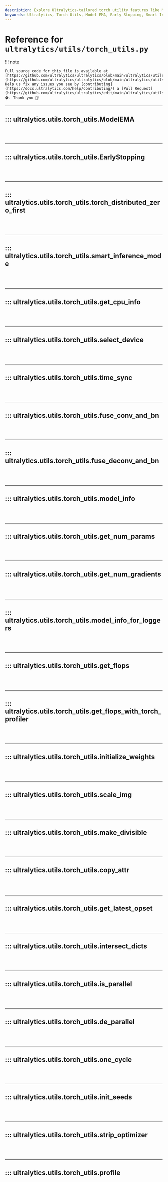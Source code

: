 ```yaml
---
description: Explore Ultralytics-tailored torch utility features like Model EMA, early stopping, smart inference, image scaling, get_flops, and many more.
keywords: Ultralytics, Torch Utils, Model EMA, Early Stopping, Smart Inference, Get CPU Info, Time Sync, Fuse Deconv and bn, Get num params, Get FLOPs, Scale img, Copy attr, Intersect dicts, De_parallel, Init seeds, Profile
---
```


# Reference for `ultralytics/utils/torch_utils.py`

!!! note

    Full source code for this file is available at [https://github.com/ultralytics/ultralytics/blob/main/ultralytics/utils/torch_utils.py](https://github.com/ultralytics/ultralytics/blob/main/ultralytics/utils/torch_utils.py). Help us fix any issues you see by [contributing](https://docs.ultralytics.com/help/contributing/) a [Pull Request](https://github.com/ultralytics/ultralytics/edit/main/ultralytics/utils/torch_utils.py) 🛠️. Thank you 🙏!

---
## ::: ultralytics.utils.torch_utils.ModelEMA
<br><br>

---
## ::: ultralytics.utils.torch_utils.EarlyStopping
<br><br>

---
## ::: ultralytics.utils.torch_utils.torch_distributed_zero_first
<br><br>

---
## ::: ultralytics.utils.torch_utils.smart_inference_mode
<br><br>

---
## ::: ultralytics.utils.torch_utils.get_cpu_info
<br><br>

---
## ::: ultralytics.utils.torch_utils.select_device
<br><br>

---
## ::: ultralytics.utils.torch_utils.time_sync
<br><br>

---
## ::: ultralytics.utils.torch_utils.fuse_conv_and_bn
<br><br>

---
## ::: ultralytics.utils.torch_utils.fuse_deconv_and_bn
<br><br>

---
## ::: ultralytics.utils.torch_utils.model_info
<br><br>

---
## ::: ultralytics.utils.torch_utils.get_num_params
<br><br>

---
## ::: ultralytics.utils.torch_utils.get_num_gradients
<br><br>

---
## ::: ultralytics.utils.torch_utils.model_info_for_loggers
<br><br>

---
## ::: ultralytics.utils.torch_utils.get_flops
<br><br>

---
## ::: ultralytics.utils.torch_utils.get_flops_with_torch_profiler
<br><br>

---
## ::: ultralytics.utils.torch_utils.initialize_weights
<br><br>

---
## ::: ultralytics.utils.torch_utils.scale_img
<br><br>

---
## ::: ultralytics.utils.torch_utils.make_divisible
<br><br>

---
## ::: ultralytics.utils.torch_utils.copy_attr
<br><br>

---
## ::: ultralytics.utils.torch_utils.get_latest_opset
<br><br>

---
## ::: ultralytics.utils.torch_utils.intersect_dicts
<br><br>

---
## ::: ultralytics.utils.torch_utils.is_parallel
<br><br>

---
## ::: ultralytics.utils.torch_utils.de_parallel
<br><br>

---
## ::: ultralytics.utils.torch_utils.one_cycle
<br><br>

---
## ::: ultralytics.utils.torch_utils.init_seeds
<br><br>

---
## ::: ultralytics.utils.torch_utils.strip_optimizer
<br><br>

---
## ::: ultralytics.utils.torch_utils.profile
<br><br>
